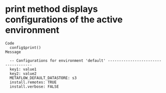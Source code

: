 # print method displays configurations of the active environment

    Code
      config$print()
    Message
      
      -- Configurations for environment 'default' ------------------------------------
      key1: value1
      key2: value2
      METAFLOW_DEFAULT_DATASTORE: s3
      install.remotes: TRUE
      install.verbose: FALSE

